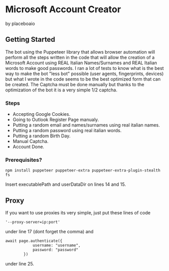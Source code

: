 # Microsoft Account Creator
by placeboaio

## Getting Started
The bot using the Puppeteer library that allows browser automation will perform all the steps written in the code that will allow the creation of a Microsoft Account using REAL Italian Names/Surnames and REAL Italian words to make good passwords.
I ran a lot of tests to know what is the best way to make the bot "less bot" possible (user agents, fingerprints, devices) but what I wrote in the code seems to be the best optimized form that can be created.
The Captcha must be done manually but thanks to the optimization of the bot it is a very simple 1/2 captcha.

### Steps

- Accepting Google Cookies.
- Going to Outlook Register Page manualy.
- Putting a random email and names/surnames using real italian names.
- Putting a random password using real italian words.
- Putting a random Birth Day.
- Manual Captcha.
- Account Done.

### Prerequisites?
```
npm install puppeteer puppeteer-extra puppeteer-extra-plugin-stealth fs
```

Insert executablePath and userDataDir on lines 14 and 15.

## Proxy
If you want to use proxies its very simple, just put these lines of code

```
'--proxy-server=ip:port'
```
under line 17 (dont forget the comma)
and
```
await page.authenticate({
            username: "username",
            password: "password"
        })
```
under line 25.